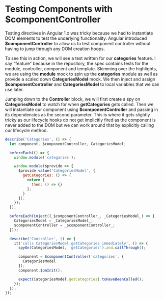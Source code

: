 # Testing Components with $componentController

Testing directives in Angular 1.x was tricky because we had to instantiate DOM elements to test the underlying functionality. Angular introduced **$componentController** to allow us to test component controller without having to jump through any DOM creation hoops.

To see this in action, we will see a test written for our **categories** feature. I say "feature" because in the repository, the spec contains tests for the module, controller, component and template. Skimming over the highlights, we are using the **module** mock to spin up the **categories** module as well as provide a scaled down **CategoriesModel** mock. We then inject and assign **$componentController** and **CategoriesModel** to local variables that we can use later.

Jumping down to the **Controller** block, we will first create a spy on **CategoriesModel** to watch for when **getCategories** gets called. Then we will instantiate our component using **$componentController** and passing in its dependencies as the second parameter. This is where it gets slightly tricky as our lifecycle hooks do not get implicitly fired as the component is never added to the DOM but we can work around that by explicitly calling our lifecycle method.

```javascript
describe('Categories', () => {
  let component, $componentController, CategoriesModel;

  beforeEach(() => {
    window.module('categories');

    window.module($provide => {
      $provide.value('CategoriesModel', {
        getCategories: () => {
          return {
            then: () => {}
          };
        }
      });
    });
  });

  beforeEach(inject((_$componentController_, _CategoriesModel_) => {
    CategoriesModel = _CategoriesModel_;
    $componentController = _$componentController_;
  }));

  describe('Controller', () => {
    it('calls CategoriesModel.getCategories immediately', () => {
      spyOn(CategoriesModel, 'getCategories').and.callThrough();

      component = $componentController('categories', {
        CategoriesModel
      });
      component.$onInit();

      expect(CategoriesModel.getCategories).toHaveBeenCalled();
    });
  });
});
```